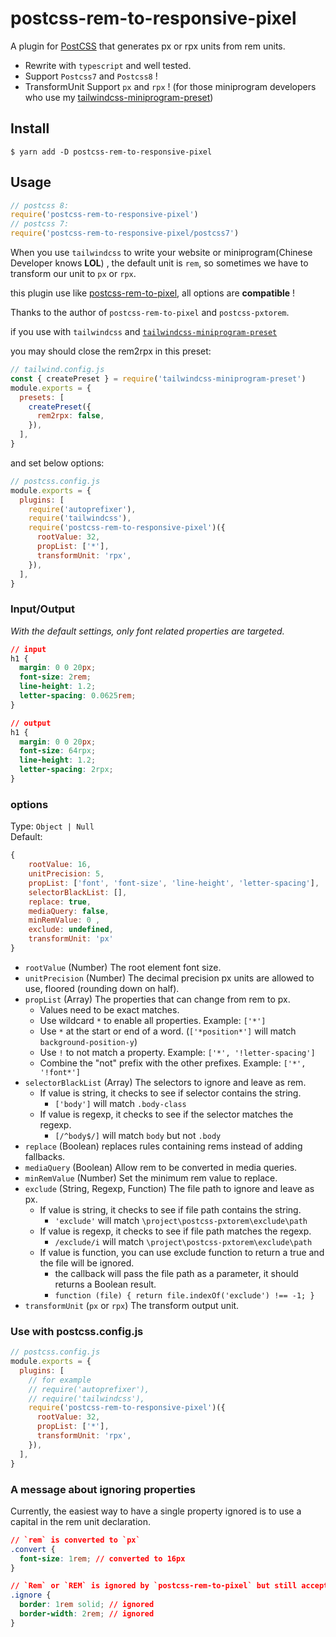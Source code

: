 # postcss-rem-to-responsive-pixel

A plugin for [PostCSS](https://github.com/ai/postcss) that generates px or rpx units from rem units.

- Rewrite with `typescript` and well tested.
- Support `Postcss7` and `Postcss8` !
- TransformUnit Support `px` and `rpx` ! (for those miniprogram developers who use my [tailwindcss-miniprogram-preset](https://github.com/sonofmagic/tailwindcss-miniprogram-preset))

## Install

```shell
$ yarn add -D postcss-rem-to-responsive-pixel
```

## Usage

```js
// postcss 8:
require('postcss-rem-to-responsive-pixel')
// postcss 7:
require('postcss-rem-to-responsive-pixel/postcss7')
```

When you use `tailwindcss` to write your website or miniprogram(Chinese Developer knows **LOL**) , the default unit is `rem`, so sometimes we have to transform our unit to `px` or `rpx`.

this plugin use like [postcss-rem-to-pixel](https://www.npmjs.com/package/postcss-rem-to-pixel), all options are **compatible** !

Thanks to the author of `postcss-rem-to-pixel` and `postcss-pxtorem`.

if you use with `tailwindcss` and [`tailwindcss-miniprogram-preset`](https://www.npmjs.com/package/tailwindcss-miniprogram-preset)

you may should close the rem2rpx in this preset:

```js
// tailwind.config.js
const { createPreset } = require('tailwindcss-miniprogram-preset')
module.exports = {
  presets: [
    createPreset({
      rem2rpx: false,
    }),
  ],
}
```

and set below options:

```js
// postcss.config.js
module.exports = {
  plugins: [
    require('autoprefixer'),
    require('tailwindcss'),
    require('postcss-rem-to-responsive-pixel')({
      rootValue: 32,
      propList: ['*'],
      transformUnit: 'rpx',
    }),
  ],
}
```

### Input/Output

_With the default settings, only font related properties are targeted._

```css
// input
h1 {
  margin: 0 0 20px;
  font-size: 2rem;
  line-height: 1.2;
  letter-spacing: 0.0625rem;
}

// output
h1 {
  margin: 0 0 20px;
  font-size: 64rpx;
  line-height: 1.2;
  letter-spacing: 2rpx;
}
```

### options

Type: `Object | Null`  
Default:

```js
{
    rootValue: 16,
    unitPrecision: 5,
    propList: ['font', 'font-size', 'line-height', 'letter-spacing'],
    selectorBlackList: [],
    replace: true,
    mediaQuery: false,
    minRemValue: 0 ,
    exclude: undefined,
    transformUnit: 'px'
}
```

- `rootValue` (Number) The root element font size.
- `unitPrecision` (Number) The decimal precision px units are allowed to use, floored (rounding down on half).
- `propList` (Array) The properties that can change from rem to px.
  - Values need to be exact matches.
  - Use wildcard `*` to enable all properties. Example: `['*']`
  - Use `*` at the start or end of a word. (`['*position*']` will match `background-position-y`)
  - Use `!` to not match a property. Example: `['*', '!letter-spacing']`
  - Combine the "not" prefix with the other prefixes. Example: `['*', '!font*']`
- `selectorBlackList` (Array) The selectors to ignore and leave as rem.
  - If value is string, it checks to see if selector contains the string.
    - `['body']` will match `.body-class`
  - If value is regexp, it checks to see if the selector matches the regexp.
    - `[/^body$/]` will match `body` but not `.body`
- `replace` (Boolean) replaces rules containing rems instead of adding fallbacks.
- `mediaQuery` (Boolean) Allow rem to be converted in media queries.
- `minRemValue` (Number) Set the minimum rem value to replace.
- `exclude` (String, Regexp, Function) The file path to ignore and leave as px.
  - If value is string, it checks to see if file path contains the string.
    - `'exclude'` will match `\project\postcss-pxtorem\exclude\path`
  - If value is regexp, it checks to see if file path matches the regexp.
    - `/exclude/i` will match `\project\postcss-pxtorem\exclude\path`
  - If value is function, you can use exclude function to return a true and the file will be ignored.
    - the callback will pass the file path as a parameter, it should returns a Boolean result.
    - `function (file) { return file.indexOf('exclude') !== -1; }`
- `transformUnit` (`px` or `rpx`) The transform output unit.

### Use with postcss.config.js

```js
// postcss.config.js
module.exports = {
  plugins: [
    // for example
    // require('autoprefixer'),
    // require('tailwindcss'),
    require('postcss-rem-to-responsive-pixel')({
      rootValue: 32,
      propList: ['*'],
      transformUnit: 'rpx',
    }),
  ],
}
```

### A message about ignoring properties

Currently, the easiest way to have a single property ignored is to use a capital in the rem unit declaration.

```css
// `rem` is converted to `px`
.convert {
  font-size: 1rem; // converted to 16px
}

// `Rem` or `REM` is ignored by `postcss-rem-to-pixel` but still accepted by browsers
.ignore {
  border: 1rem solid; // ignored
  border-width: 2rem; // ignored
}
```
